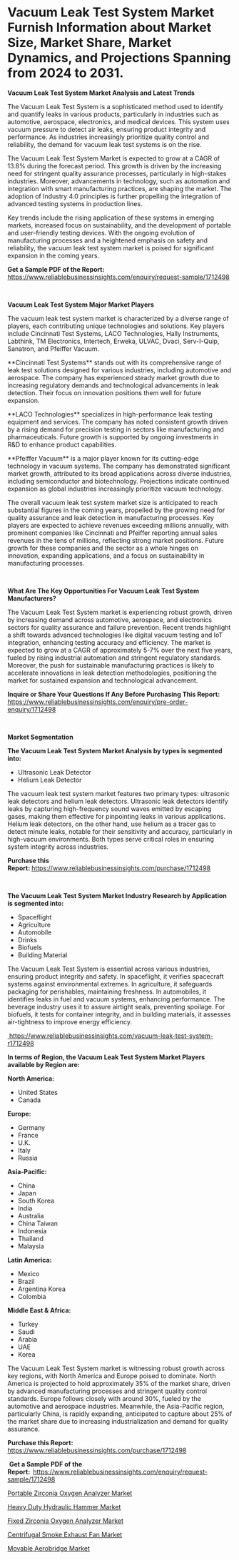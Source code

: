 <p><h1>Vacuum Leak Test System Market Furnish Information about Market Size, Market Share, Market Dynamics, and Projections Spanning from 2024 to 2031.</h1></p><p><strong>Vacuum Leak Test System Market Analysis and Latest Trends</strong></p>
<p><p>The Vacuum Leak Test System is a sophisticated method used to identify and quantify leaks in various products, particularly in industries such as automotive, aerospace, electronics, and medical devices. This system uses vacuum pressure to detect air leaks, ensuring product integrity and performance. As industries increasingly prioritize quality control and reliability, the demand for vacuum leak test systems is on the rise.</p><p>The Vacuum Leak Test System Market is expected to grow at a CAGR of 13.8% during the forecast period. This growth is driven by the increasing need for stringent quality assurance processes, particularly in high-stakes industries. Moreover, advancements in technology, such as automation and integration with smart manufacturing practices, are shaping the market. The adoption of Industry 4.0 principles is further propelling the integration of advanced testing systems in production lines.</p><p>Key trends include the rising application of these systems in emerging markets, increased focus on sustainability, and the development of portable and user-friendly testing devices. With the ongoing evolution of manufacturing processes and a heightened emphasis on safety and reliability, the vacuum leak test system market is poised for significant expansion in the coming years.</p></p>
<p><strong>Get a Sample PDF of the Report:&nbsp;</strong> <a href="https://www.reliablebusinessinsights.com/enquiry/request-sample/1712498?utm_campaign=1781&utm_medium=2&utm_source=Github&utm_content=ia&utm_term=22102024&utm_id=vacuum-leak-test-system">https://www.reliablebusinessinsights.com/enquiry/request-sample/1712498</a></p>
<p>&nbsp;</p>
<p><strong>Vacuum Leak Test System Major Market Players</strong></p>
<p><p>The vacuum leak test system market is characterized by a diverse range of players, each contributing unique technologies and solutions. Key players include Cincinnati Test Systems, LACO Technologies, Hally Instruments, Labthink, TM Electronics, Intertech, Erweka, ULVAC, Dvaci, Serv-I-Quip, Sanatron, and Pfeiffer Vacuum.</p><p>**Cincinnati Test Systems** stands out with its comprehensive range of leak test solutions designed for various industries, including automotive and aerospace. The company has experienced steady market growth due to increasing regulatory demands and technological advancements in leak detection. Their focus on innovation positions them well for future expansion.</p><p>**LACO Technologies** specializes in high-performance leak testing equipment and services. The company has noted consistent growth driven by a rising demand for precision testing in sectors like manufacturing and pharmaceuticals. Future growth is supported by ongoing investments in R&D to enhance product capabilities.</p><p>**Pfeiffer Vacuum** is a major player known for its cutting-edge technology in vacuum systems. The company has demonstrated significant market growth, attributed to its broad applications across diverse industries, including semiconductor and biotechnology. Projections indicate continued expansion as global industries increasingly prioritize vacuum technology.</p><p>The overall vacuum leak test system market size is anticipated to reach substantial figures in the coming years, propelled by the growing need for quality assurance and leak detection in manufacturing processes. Key players are expected to achieve revenues exceeding millions annually, with prominent companies like Cincinnati and Pfeiffer reporting annual sales revenues in the tens of millions, reflecting strong market positions. Future growth for these companies and the sector as a whole hinges on innovation, expanding applications, and a focus on sustainability in manufacturing processes.</p></p>
<p>&nbsp;</p>
<p><strong>What Are The Key Opportunities For Vacuum Leak Test System Manufacturers?</strong></p>
<p><p>The Vacuum Leak Test System market is experiencing robust growth, driven by increasing demand across automotive, aerospace, and electronics sectors for quality assurance and failure prevention. Recent trends highlight a shift towards advanced technologies like digital vacuum testing and IoT integration, enhancing testing accuracy and efficiency. The market is expected to grow at a CAGR of approximately 5-7% over the next five years, fueled by rising industrial automation and stringent regulatory standards. Moreover, the push for sustainable manufacturing practices is likely to accelerate innovations in leak detection methodologies, positioning the market for sustained expansion and technological advancement.</p></p>
<p><strong>Inquire or Share Your Questions If Any Before Purchasing This Report:</strong> <a href="https://www.reliablebusinessinsights.com/enquiry/pre-order-enquiry/1712498?utm_campaign=1781&utm_medium=2&utm_source=Github&utm_content=ia&utm_term=22102024&utm_id=vacuum-leak-test-system">https://www.reliablebusinessinsights.com/enquiry/pre-order-enquiry/1712498</a></p>
<p>&nbsp;</p>
<p><strong>Market Segmentation</strong></p>
<p><strong>The Vacuum Leak Test System Market Analysis by types is segmented into:</strong></p>
<p><ul><li>Ultrasonic Leak Detector</li><li>Helium Leak Detector</li></ul></p>
<p><p>The vacuum leak test system market features two primary types: ultrasonic leak detectors and helium leak detectors. Ultrasonic leak detectors identify leaks by capturing high-frequency sound waves emitted by escaping gases, making them effective for pinpointing leaks in various applications. Helium leak detectors, on the other hand, use helium as a tracer gas to detect minute leaks, notable for their sensitivity and accuracy, particularly in high-vacuum environments. Both types serve critical roles in ensuring system integrity across industries.</p></p>
<p><strong>Purchase this Report:&nbsp;</strong><a href="https://www.reliablebusinessinsights.com/purchase/1712498?utm_campaign=1781&utm_medium=2&utm_source=Github&utm_content=ia&utm_term=22102024&utm_id=vacuum-leak-test-system">https://www.reliablebusinessinsights.com/purchase/1712498</a></p>
<p>&nbsp;</p>
<p><strong>The Vacuum Leak Test System Market Industry Research by Application is segmented into:</strong></p>
<p><ul><li>Spaceflight</li><li>Agriculture</li><li>Automobile</li><li>Drinks</li><li>Biofuels</li><li>Building Material</li></ul></p>
<p><p>The Vacuum Leak Test System is essential across various industries, ensuring product integrity and safety. In spaceflight, it verifies spacecraft systems against environmental extremes. In agriculture, it safeguards packaging for perishables, maintaining freshness. In automobiles, it identifies leaks in fuel and vacuum systems, enhancing performance. The beverage industry uses it to assure airtight seals, preventing spoilage. For biofuels, it tests for container integrity, and in building materials, it assesses air-tightness to improve energy efficiency.</p></p>
<p><a href="https://www.reliablebusinessinsights.com/vacuum-leak-test-system-r1712498?utm_campaign=1781&utm_medium=2&utm_source=Github&utm_content=ia&utm_term=22102024&utm_id=vacuum-leak-test-system">&nbsp;https://www.reliablebusinessinsights.com/vacuum-leak-test-system-r1712498</a></p>
<p><strong>In terms of Region, the Vacuum Leak Test System Market Players available by Region are:</strong></p>
<p>
    <p> <strong> North America: </strong>
        <ul>
            <li>United States</li>
            <li>Canada</li>
        </ul>
        </p> 
    <p> <strong> Europe: </strong>
        <ul>
            <li>Germany</li>
            <li>France</li>
            <li>U.K.</li>
            <li>Italy</li>
            <li>Russia</li>
        </ul>
        </p> 
    <p> <strong> Asia-Pacific: </strong>
        <ul>
            <li>China</li>
            <li>Japan</li>
            <li>South Korea</li>
            <li>India</li>
            <li>Australia</li>
            <li>China Taiwan</li>
            <li>Indonesia</li>
            <li>Thailand</li>
            <li>Malaysia</li>
        </ul>
        </p> 
    <p> <strong> Latin America: </strong>
        <ul>
            <li>Mexico</li>
            <li>Brazil</li>
            <li>Argentina Korea</li>
            <li>Colombia</li>
        </ul>
        </p> 
    <p> <strong> Middle East & Africa: </strong>
        <ul>
            <li>Turkey</li>
            <li>Saudi</li>
            <li>Arabia</li>
            <li>UAE</li>
            <li>Korea</li>
        </ul>
    </p>
    </p>
<p><p>The Vacuum Leak Test System market is witnessing robust growth across key regions, with North America and Europe poised to dominate. North America is projected to hold approximately 35% of the market share, driven by advanced manufacturing processes and stringent quality control standards. Europe follows closely with around 30%, fueled by the automotive and aerospace industries. Meanwhile, the Asia-Pacific region, particularly China, is rapidly expanding, anticipated to capture about 25% of the market share due to increasing industrialization and demand for quality assurance.</p></p>
<p><strong>Purchase this Report: </strong><a href="https://www.reliablebusinessinsights.com/purchase/1712498?utm_campaign=1781&utm_medium=2&utm_source=Github&utm_content=ia&utm_term=22102024&utm_id=vacuum-leak-test-system">https://www.reliablebusinessinsights.com/purchase/1712498</a></p>
<p>&nbsp;<strong>Get a Sample PDF of the Report:&nbsp;&nbsp;</strong><a href="https://www.reliablebusinessinsights.com/enquiry/request-sample/1712498?utm_campaign=1781&utm_medium=2&utm_source=Github&utm_content=ia&utm_term=22102024&utm_id=vacuum-leak-test-system">https://www.reliablebusinessinsights.com/enquiry/request-sample/1712498</a></p>
<p><strong></strong></p>
<p><p><a href="https://www.linkedin.com/pulse/global-portable-zirconia-oxygen-analyzer-market-landscape-zincf?utm_campaign=1781&utm_medium=2&utm_source=Github&utm_content=ia&utm_term=22102024&utm_id=vacuum-leak-test-system">Portable Zirconia Oxygen Analyzer Market</a></p><p><a href="https://www.linkedin.com/pulse/global-perspectives-heavy-duty-hydraulic-hammer-market-trends-ipgaf?utm_campaign=1781&utm_medium=2&utm_source=Github&utm_content=ia&utm_term=22102024&utm_id=vacuum-leak-test-system">Heavy Duty Hydraulic Hammer Market</a></p><p><a href="https://www.linkedin.com/pulse/fixed-zirconia-oxygen-analyzer-market-research-report-exploring-mnacf?utm_campaign=1781&utm_medium=2&utm_source=Github&utm_content=ia&utm_term=22102024&utm_id=vacuum-leak-test-system">Fixed Zirconia Oxygen Analyzer Market</a></p><p><a href="https://www.linkedin.com/pulse/trends-global-centrifugal-smoke-exhaust-fan-market-forecast-nspof?utm_campaign=1781&utm_medium=2&utm_source=Github&utm_content=ia&utm_term=22102024&utm_id=vacuum-leak-test-system">Centrifugal Smoke Exhaust Fan Market</a></p><p><a href="https://github.com/lawriesievelwij/Market-Research-Report-List-1/blob/main/movable-aerobridge-market.md?utm_campaign=1781&utm_medium=2&utm_source=Github&utm_content=ia&utm_term=22102024&utm_id=vacuum-leak-test-system">Movable Aerobridge Market</a></p></p>